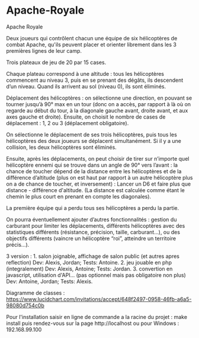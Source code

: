 # Apache-Royale

Apache Royale

Deux joueurs qui contrôlent chacun une équipe de six hélicoptères de combat Apache, qu'ils peuvent placer et orienter librement dans les 3 premières lignes de leur camp.

Trois plateaux de jeu de 20 par 15 cases.

Chaque plateau correspond à une altitude : tous les hélicoptères commencent au niveau 3, puis en se prenant des dégâts, ils descendent d’un niveau. Quand ils arrivent au sol (niveau 0), ils sont éliminés.

Déplacement des hélicoptères : on sélectionne une direction, en pouvant se tourner jusqu’à 90° max en un tour (donc on a accès, par rapport à là où on regarde au début du tour, à la diagonale gauche avant, droite avant, et aux axes gauche et droite). Ensuite, on choisit le nombre de cases de déplacement : 1, 2 ou 3 (déplacement obligatoire). 

On sélectionne le déplacement de ses trois hélicoptères, puis tous les hélicoptères des deux joueurs se déplacent simultanément. Si il y a une collision, les deux hélicoptères sont éliminés. 

Ensuite, après les déplacements, on peut choisir de tirer sur n’importe quel hélicoptère ennemi qui se trouve dans un angle de 90° vers l’avant : la chance de toucher dépend de la distance entre les hélicoptères et de la différence d’altitude (plus on est haut par rapport à un autre hélicoptère plus on a de chance de toucher, et inversement) : Lancer un D6 et faire plus que distance - différence d'altitude. (La distance est calculée comme étant le chemin le plus court en prenant en compte les diagonales).

La première équipe qui a perdu tous ses hélicoptères a perdu la partie.

On pourra éventuellement ajouter d’autres fonctionnalités : gestion du carburant pour limiter les déplacements, différents hélicoptères avec des statistiques différents (résistance, précision, taille, carburant…), ou des objectifs différents (vaincre un hélicoptère “roi”, atteindre un territoire précis…).


3 version :
    1. salon joignable, affichage de salon public (et autres apres reflection) Dev: Alexis, Jordan; Tests: Antoine.
    2. jeu jouable en php (integralement) Dev: Alexis, Antoine; Tests: Jordan.
    3. convertion en javascript, utilisation d'API... (pas optionnel mais pas obligatoire non plus) Dev: Antoine, Jordan; Tests: Alexis.

Diagramme de classes : https://www.lucidchart.com/invitations/accept/648f2497-0958-46fb-a6a5-98080d754c0b 

Pour l'installation saisir en ligne de commande a la racine du projet : make install
puis rendez-vous sur la page http://localhost ou pour Windows : 192.168.99.100
